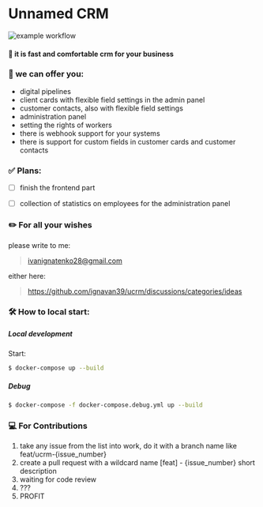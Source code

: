 # Unnamed CRM
![example workflow](https://github.com/ignavan39/ucrm/actions/workflows/build.yml/badge.svg)

#### 📌 it is fast and comfortable crm for your business

### 🤝 we can offer you:
- digital pipelines
- client cards with flexible field settings in the admin panel
- customer contacts, also with flexible field settings
- administration panel
- setting the rights of workers
- there is webhook support for your systems
- there is support for custom fields in customer cards and customer contacts

### ✅ Plans:

- [ ] finish the frontend part
- [ ] collection of statistics on employees for the administration panel


### ✏️ For all your wishes
please write to me:
>ivanignatenko28@gmail.com

either here:
>https://github.com/ignavan39/ucrm/discussions/categories/ideas

### 🛠 How to local start:

##### Local development

Start:
```bash
$ docker-compose up --build
```

##### Debug
```bash
$ docker-compose -f docker-compose.debug.yml up --build
```

###  💻 For Contributions
 1. take any issue from the list into work, do it with a branch name like feat/ucrm-{issue_number}
1. create a pull request with a wildcard name 
[feat] - {issue_number} short description
1. waiting for code review
1. ???
1. PROFIT
